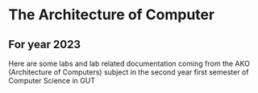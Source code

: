 # The Architecture of Computer

## For year 2023

Here are some labs and lab related documentation coming from the 
AKO (Architecture of Computers) subject in the second year first semester
of Computer Science in GUT
